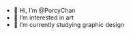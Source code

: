 - 👋 Hi, I’m @PorcyChan
- 👀 I’m interested in art
- 🌱 I’m currently studying graphic design

<!---
PorcyChan/PorcyChan is a ✨ special ✨ repository because its `README.md` (this file) appears on your GitHub profile.
You can click the Preview link to take a look at your changes.
--->
